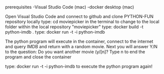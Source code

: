 prerequisites
-Visual Studio Code (mac)
-docker desktop (mac)

Open Visual Studio Code and connect to github and clone PYTHON-FUN repository locally
type: cd moviepicker in the terminal to change to the local folder within the local repository "moviepicker"
type: docker build -t python-imdb .
type: docker run -t -i python-imdb

The python program will execute in the container, connect to the internet and query IMDB and return with a random movie.
Next you will answer Y/N to the question: Do you want another movie (y/[n]?
Type n to end the program and close the container

type: docker run -t -i python-imdb to execute the python program again!
